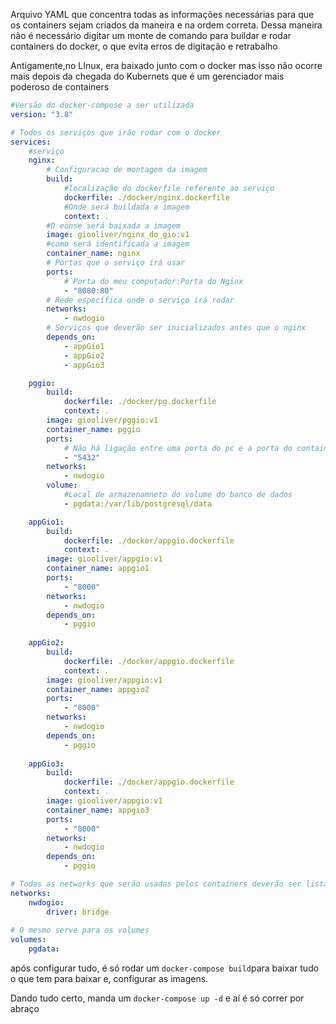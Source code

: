 Arquivo YAML que concentra todas as informações necessárias para que os containers sejam criados da maneira e na ordem correta. Dessa maneira não é necessário digitar um monte de comando para buildar e rodar containers do docker, o que evita erros de digitação e retrabalho

Antigamente,no LInux, era baixado junto com o docker mas isso não ocorre mais depois da chegada do Kubernets que é um gerenciador mais poderoso de containers



``` YAML
#Versão do docker-compose a ser utilizada
version: "3.8"

# Todos os serviços que irão rodar com o docker
services:
	#serviço
	nginx:
		# Configuracao de montagem da imagem
		build: 
			#localização do dockerfile referente ao serviço
			dockerfile: ./docker/nginx.dockerfile
			#Onde será buildada a imagem
			context: .
		#D eonse será baixada a imagem
		image: giooliver/nginx_do_gio:v1
		#como será identificada a imagem
		container_name: nginx
		# Portas que o serviço irá usar
		ports:
			# Porta do meu computador:Porta do Nginx
			- "8080:80"
		# Rede específica onde o serviço irá rodar
		networks:
			- nwdogio
		# Serviços que deverão ser inicializados antes que o nginx
		depends_on:
			- appGio1
			- appGio2
			- appGio3

	pggio:
		build:
			dockerfile: ./docker/pg.dockerfile
			context: .
		image: giooliver/pggio:v1
		container_name: pggio
		ports:
			# Não há ligação entre uma porta do pc e a porta do container pois o banco de dados não é aberto para conexões externas
			- "5432"
		networks:
			- nwdogio
		volume:
			#Local de armazenamneto do volume do banco de dados
			- pgdata:/var/lib/postgresql/data

	appGio1:
		build:
			dockerfile: ./docker/appgio.dockerfile
			context: .
		image: giooliver/appgio:v1
		container_name: appgio1
		ports:
			- "8000"
		networks:
			- nwdogio
		depends_on:
			- pggio
	
	appGio2:
		build:
			dockerfile: ./docker/appgio.dockerfile
			context: .
		image: giooliver/appgio:v1
		container_name: appgio2
		ports:
			- "8000"
		networks:
			- nwdogio
		depends_on:
			- pggio
	
	appGio3:
		build:
			dockerfile: ./docker/appgio.dockerfile
			context: .
		image: giooliver/appgio:v1
		container_name: appgio3
		ports:
			- "8000"
		networks:
			- nwdogio
		depends_on:
			- pggio

# Todas as networks que serão usadas pelos containers deverão ser listadas aqui para que o docker funcione. Se não for especificada uma network, todo o container vai ser criado num range padrão de rede do docker(172.168.0.1). Dessa maneira, cada projeto docker terá seu range específico o que evita conflitos com outros sistemas no mesmo pc
networks:
	nwdogio:
		driver: bridge
		
# O mesmo serve para os volumes
volumes:
	pgdata:
```

após configurar tudo, é só rodar um `docker-compose build`para baixar tudo o que tem para baixar e, configurar as imagens.


Dando tudo certo, manda um `docker-compose up -d` e aí é só correr por abraço